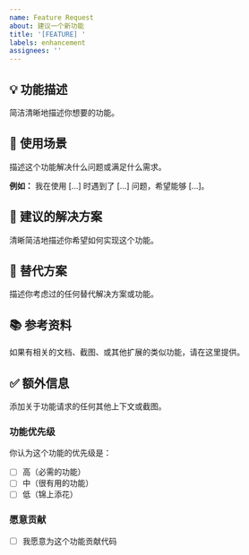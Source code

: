 ```yaml
---
name: Feature Request
about: 建议一个新功能
title: '[FEATURE] '
labels: enhancement
assignees: ''
---
```


## 💡 功能描述

简洁清晰地描述你想要的功能。

## 🎯 使用场景

描述这个功能解决什么问题或满足什么需求。

**例如：** 我在使用 [...] 时遇到了 [...] 问题，希望能够 [...]。

## 🚀 建议的解决方案

清晰简洁地描述你希望如何实现这个功能。

## 🔄 替代方案

描述你考虑过的任何替代解决方案或功能。

## 📚 参考资料

如果有相关的文档、截图、或其他扩展的类似功能，请在这里提供。

## ✅ 额外信息

添加关于功能请求的任何其他上下文或截图。

### 功能优先级

你认为这个功能的优先级是：
- [ ] 高（必需的功能）
- [ ] 中（很有用的功能）
- [ ] 低（锦上添花）

### 愿意贡献

- [ ] 我愿意为这个功能贡献代码
